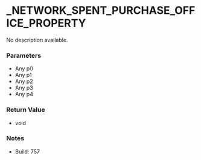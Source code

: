 # _NETWORK_SPENT_PURCHASE_OFFICE_PROPERTY

No description available.

### Parameters
* Any p0
* Any p1
* Any p2
* Any p3
* Any p4

### Return Value
* void

### Notes
* Build: 757

